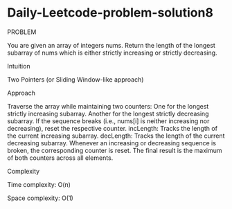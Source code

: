 # Daily-Leetcode-problem-solution8
PROBLEM 

You are given an array of integers nums. Return the length of the longest subarray of nums which is either strictly increasing or strictly decreasing.

Intuition

Two Pointers (or Sliding Window-like approach)

Approach

Traverse the array while maintaining two counters:
One for the longest strictly increasing subarray.
Another for the longest strictly decreasing subarray.
If the sequence breaks (i.e., nums[i] is neither increasing nor decreasing), reset the respective counter.
incLength: Tracks the length of the current increasing subarray.
decLength: Tracks the length of the current decreasing subarray.
Whenever an increasing or decreasing sequence is broken, the corresponding counter is reset.
The final result is the maximum of both counters across all elements.

Complexity

Time complexity:
O(n)

Space complexity:
O(1)
